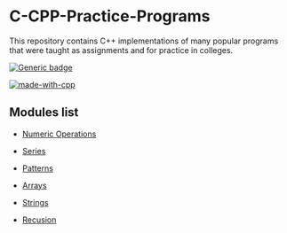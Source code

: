 # C-CPP-Practice-Programs

This repository contains C++ implementations of many popular programs that were taught as assignments and for practice in colleges.

[![Generic badge](https://img.shields.io/badge/Program%20Count-73-<COLOR>.svg)](https://shields.io/)

[![made-with-cpp](https://img.shields.io/badge/Made%20with-C++-blue.svg)]()

## Modules list

* [Numeric Operations](/Numeric&#32;Operations/)
* [Series](/Series/)

* [Patterns](/Patterns/)

* [Arrays](/Arrays/)

* [Strings](/String&#32;Operations/)

* [Recusion](/Recursion/)
